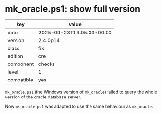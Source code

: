 [//]: # (werk v2)
# mk_oracle.ps1: show full version

key        | value
---------- | ---
date       | 2025-09-23T14:05:39+00:00
version    | 2.4.0p14
class      | fix
edition    | cre
component  | checks
level      | 1
compatible | yes

`mk_oracle.ps1` (the Windows version of `mk_oracle`) failed to query the whole
version of the oracle database server.

Now `mk_oracle.ps1` was adapted to use the same behaviour as `mk_oracle`.
